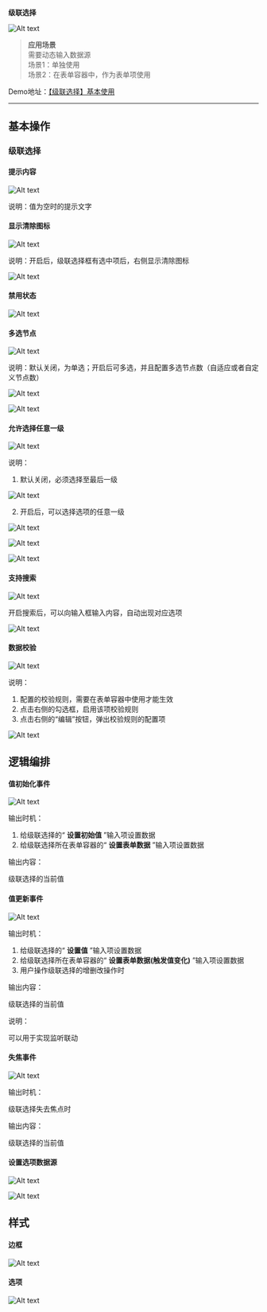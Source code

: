  **级联选择** 

![Alt text](img/image.png)

> **应用场景**\
需要动态输入数据源\
场景1：单独使用\
场景2：在表单容器中，作为表单项使用

Demo地址：[【级联选择】基本使用](https://my.mybricks.world/mybricks-pc-page/index.html?id=471443142033477)

----

## 基本操作
### 级联选择
#### 提示内容

![Alt text](img/image-1.png)

说明：值为空时的提示文字
#### 显示清除图标

![Alt text](img/image-2.png)

说明：开启后，级联选择框有选中项后，右侧显示清除图标

![Alt text](img/image-3.png)
#### 禁用状态

![Alt text](img/image-4.png)
#### 多选节点

![Alt text](img/image-5.png)

说明：默认关闭，为单选；开启后可多选，并且配置多选节点数（自适应或者自定义节点数）

![Alt text](img/image-6.png)

![Alt text](img/image-7.png)
#### 允许选择任意一级

![Alt text](img/image-8.png)

说明：

1.  默认关闭，必须选择至最后一级

![Alt text](img/image-9.png)

2.  开启后，可以选择选项的任意一级

![Alt text](img/image-10.png)

![Alt text](img/image-11.png)

![Alt text](img/image-12.png)
#### 支持搜索

![Alt text](img/image-13.png)

开启搜索后，可以向输入框输入内容，自动出现对应选项

![Alt text](img/image-14.png)
#### 数据校验

![Alt text](img/image-15.png)

说明：

1.  配置的校验规则，需要在表单容器中使用才能生效
2.  点击右侧的勾选框，启用该项校验规则
3.  点击右侧的“编辑”按钮，弹出校验规则的配置项

![Alt text](img/image-16.png)
## 逻辑编排
#### 值初始化事件

![Alt text](img/image-17.png)

输出时机：

1.  给级联选择的“ **设置初始值** ”输入项设置数据
2.  给级联选择所在表单容器的“ **设置表单数据** ”输入项设置数据

输出内容：

级联选择的当前值
#### 值更新事件

![Alt text](img/image-18.png)

输出时机：

1.  给级联选择的“ **设置值** ”输入项设置数据
2.  给级联选择所在表单容器的“ **设置表单数据(触发值变化)** ”输入项设置数据
3.  用户操作级联选择的增删改操作时

输出内容：

级联选择的当前值

说明：

可以用于实现监听联动
#### 失焦事件

![Alt text](img/image-19.png)

输出时机：

级联选择失去焦点时

输出内容：

级联选择的当前值
#### 设置选项数据源

![Alt text](img/image-20.png)

![Alt text](img/image-21.png)
## 样式
#### 边框

![Alt text](img/image-22.png)
#### 选项

![Alt text](img/image-23.png)